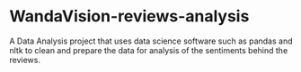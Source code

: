 # WandaVision-reviews-analysis
A Data Analysis project that uses data science software such as pandas and nltk to clean and prepare the data for analysis of the sentiments behind the reviews.
